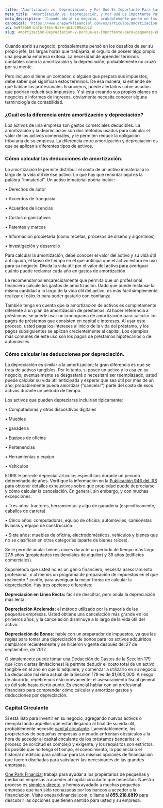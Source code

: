 ```yaml
---
title: 'Amortización vs. Depreciación, y Por Qué Es Importante Para las Pequeñas Empresas'
meta_title: 'Amortización vs. Depreciación, y Por Qué Es Importante Para las Pequeñas Empresas'
meta_description: 'Cuando abrió su negocio, probablemente pensó en los desafíos de ser su propio jefe, las largas horas que trabajaría, el orgullo de poseer algo propio: una pequeña empresa exitosa. La necesidad de aprender términos contables como la amortización y la depreciación, probablemente no cruzó por su mente.'
canonical: 'https://www.oneparkfinancial.com/es/articulos/amortizacion-depreciacion-y-porque-es-importante-para-pequenas-empresas'
id: 5e979bb9-bafb-49be-9a9e-ab1d799acb22
slug: Amortizacion-Depreciacion-y-porque-es-importante-para-pequenas-empresas
---
```

Cuando abrió su negocio, probablemente pensó en los desafíos de ser su propio jefe, las largas horas que trabajaría, el orgullo de poseer algo propio: una pequeña empresa exitosa. La necesidad de aprender términos contables como la amortización y la depreciación, probablemente no cruzó por su mente. 

Pero incluso si tiene un contador, o alguien que prepara sus impuestos, debe saber qué significan estos términos. De esa manera, si entiende de qué hablan los profesionales financieros, puede alertarlos sobre asuntos que podrían reducir sus impuestos. Y si está creando sus propios planes de negocios e informes de ingresos, obviamente necesita conocer alguna terminología de contabilidad. 

### ¿Cuál es la diferencia entre amortización y depreciación?

Los activos de una empresa son gastos comerciales deducibles. La amortización y la depreciación son dos métodos usados para calcular el valor de los activos comerciales, y le permiten reducir la obligación tributaria de su empresa. La diferencia entre amortización y depreciación es que se aplican a diferentes tipos de activos.

### Cómo calcular las deducciones de amortización.

La amortización le permite distribuir el costo de un activo inmaterial a lo largo de la vida útil de ese activo. Lo que hay que recordar aquí es la palabra "inmaterial". Un activo inmaterial podría incluir:

•	Derechos de autor

•	Acuerdos de franquicia

•	Acuerdos de licencias

•	Costos organizativos

•	Patentes y marcas

•	Información propietaria (como recetas, procesos de diseño y algoritmos)

•	Investigación y desarrollo

Para calcular la amortización, debe conocer el valor del activo y su vida útil anticipada, el lapso de tiempo en el que anticipa que el activo estará en uso para su negocio. Divida la vida útil por el valor del activo para averiguar cuánto puede reclamar cada año en gastos de amortización.

Le recomendamos encarecidamente que permita que un profesional financiero calcule los gastos de amortización. Dado que puede reclamar la misma cantidad a lo largo de la vida útil del activo, es más fácil simplemente realizar el cálculo para poder gastarlo con confianza.

También tenga en cuenta que la amortización de activos es completamente diferente a un plan de amortización de préstamos. Al hacer referencia a préstamos, se puede usar un cronograma de amortización para calcular los pagos de préstamos que consisten en capital e intereses. Al usar este proceso, usted paga los intereses al inicio de la vida del préstamo, y los pagos subsiguientes se aplican crecientemente al capital. Los ejemplos más comunes de este uso son los pagos de préstamos hipotecarios o de automóviles.

### Cómo calcular las deducciones por depreciación.

La depreciación es similar a la amortización; la gran diferencia es que se trata de activos tangibles. Por lo tanto, si posee un activo y lo usa en su negocio, eventualmente se desgastará o necesitará ser reemplazado, usted puede calcular su vida útil anticipada y esperar que sea útil por más de un año, probablemente pueda amortizar ("cancelar") parte del costo de esos activos durante un período de tiempo.

Los activos que pueden depreciarse incluirían típicamente:

•	Computadoras y otros dispositivos digitales

•	Muebles

•	ganadería

•	Equipos de oficina

•	Pertenencias

•	Herramientas y equipo

•	Vehículos

El IRS le permite depreciar artículos específicos durante un período determinado de años.  Verifique la información en la [Publicación 946 del IRS](https://www.irs.gov/pub/irs-pdf/p946.pdf) para obtener detalles exhaustivos sobre qué propiedad puede depreciarse y cómo calcular la cancelación. En general, sin embargo, y con muchas excepciones:

•	Tres años: tractores, herramientas y algo de ganadería (específicamente, caballos de carrera)

•	Cinco años: computadoras, equipo de oficina, automóviles, camionetas livianas y equipo de construcción.

•	Siete años: muebles de oficina, electrodomésticos, vehículos y bienes que no se clasifican en otras categorías (aparte de bienes raíces).

Se le permite anular bienes raíces durante un período de tiempo más largo: 27.5 años (propiedades residenciales de alquiler) y 39 años (edificios comerciales).

Suponiendo que usted no es un genio financiero, necesita asesoramiento profesional, o al menos un programa de preparación de impuestos en el que realmente * confíe, para averiguar la mejor forma de calcular la depreciación. Hay tres opciones diferentes:

**Depreciación en Línea Recta:** fácil de descifrar, pero anula la depreciación más lenta.

**Depreciación Acelerada:** el método utilizado por la mayoría de las pequeñas empresas. Usted obtiene una cancelación más grande en los primeros años, y la cancelación disminuye a lo largo de la vida útil del activo. 

**Depreciación de Bonos:** hable con un preparador de impuestos, ya que las reglas para tomar una depreciación de bonos para los activos adquiridos cambiaron recientemente y se hicieron vigente después del 27 de septiembre, de 2017.

O simplemente puede tomar una Deducción de Gastos de la Sección 179 que (con ciertas limitaciones) le permite deducir el costo total de un activo tangible en el año en que lo adquiere, y comenzar a utilizarlo en su negocio. La deducción máxima actual de la Sección 179 es de $1,000,000. 
A riesgo de aburrirlo, repetiremos esto nuevamente: el asesoramiento fiscal general es útil solo hasta cierto punto. Es esencial hablar con un profesional financiero para comprender cómo calcular y amortizar gastos y deducciones por depreciación.

### Capital Circulante

Si está listo para invertir en su negocio, agregando nuevos activos o reemplazando aquellos que están llegando al final de su vida útil, probablemente necesite [capital circulante](https://www.oneparkfinancial.com/es/articulos/el-capital-circulante-es-importante-para-una-pequena-empresa). Lamentablemente, los propietarios de pequeñas empresas a menudo enfrentan obstáculos a la hora de acceder al capital circulante de los préstamos bancarios: el proceso de solicitud es complejo y exigente, y los requisitos son estrictos. Es posible que no tenga el tiempo, el conocimiento, la paciencia o el historial crediticio para calificar para las mismas opciones de financiación que fueron diseñadas para satisfacer las necesidades de las grandes empresas. 

[One Park Financial](https://www.oneparkfinancial.com/es/) trabaja para ayudar a los propietarios de pequeñas y medianas empresas a acceder al capital circulante que necesitan. Nuestro proceso es [simple y directo](https://www.oneparkfinancial.com/es/preaprob), y hemos ayudado a muchas pequeñas empresas que han sido rechazadas por los bancos a acceder a la financiación. Visite oneparkfinancial.com, o llame al **855.218.8819** para descubrir las opciones que tienen sentido para usted y su empresa.